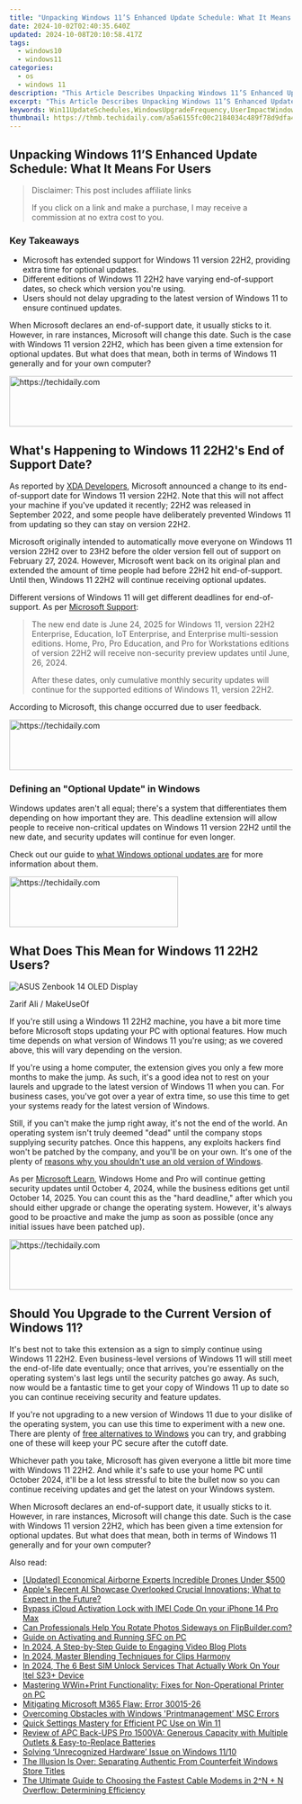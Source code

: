 ```yaml
---
title: "Unpacking Windows 11’S Enhanced Update Schedule: What It Means For Users"
date: 2024-10-02T02:40:35.640Z
updated: 2024-10-08T20:10:58.417Z
tags:
  - windows10
  - windows11
categories:
  - os
  - windows 11
description: "This Article Describes Unpacking Windows 11’S Enhanced Update Schedule: What It Means For Users"
excerpt: "This Article Describes Unpacking Windows 11’S Enhanced Update Schedule: What It Means For Users"
keywords: Win11UpdateSchedules,WindowsUpgradeFrequency,UserImpactWindows11,EnhanceWinUpdates,Windows11RolloutChanges,UpdatePolicyForUsers,Windows11UpdateCycle
thumbnail: https://thmb.techidaily.com/a5a6155fc00c2184034c489f78d9dfa451dfb821e3d54808d5e05507218b1694.png
---
```


## Unpacking Windows 11’S Enhanced Update Schedule: What It Means For Users

>  Disclaimer: This post includes affiliate links
>
>  If you click on a link and make a purchase, I may receive a commission at no extra cost to you.
>

### Key Takeaways

* Microsoft has extended support for Windows 11 version 22H2, providing extra time for optional updates.
* Different editions of Windows 11 22H2 have varying end-of-support dates, so check which version you're using.
* Users should not delay upgrading to the latest version of Windows 11 to ensure continued updates.

 When Microsoft declares an end-of-support date, it usually sticks to it. However, in rare instances, Microsoft will change this date. Such is the case with Windows 11 version 22H2, which has been given a time extension for optional updates. But what does that mean, both in terms of Windows 11 generally and for your own computer?

<!-- affiliate ads begin -->
<a href="https://appsumo.8odi.net/c/5597632/2049363/7443" target="_top" id="2049363">
  <img src="//a.impactradius-go.com/display-ad/7443-2049363" border="0" alt="https://techidaily.com" width="728" height="90"/>
</a>
<img height="0" width="0" src="https://appsumo.8odi.net/i/5597632/2049363/7443" style="position:absolute;visibility:hidden;" border="0" />
<!-- affiliate ads end -->

## What's Happening to Windows 11 22H2's End of Support Date?

 As reported by [XDA Developers](https://www.xda-developers.com/windows-11-22h2-optional-update-deadline/), Microsoft announced a change to its end-of-support date for Windows 11 version 22H2\. Note that this will not affect your machine if you've updated it recently; 22H2 was released in September 2022, and some people have deliberately prevented Windows 11 from updating so they can stay on version 22H2\.

 Microsoft originally intended to automatically move everyone on Windows 11 version 22H2 over to 23H2 before the older version fell out of support on February 27, 2024\. However, Microsoft went back on its original plan and extended the amount of time people had before 22H2 hit end-of-support. Until then, Windows 11 22H2 will continue receiving optional updates.

 Different versions of Windows 11 will get different deadlines for end-of-support. As per [Microsoft Support](https://support.microsoft.com/en-gb/topic/february-29-2024-kb5034848-os-builds-22621-3235-and-22631-3235-preview-5b718126-82b1-4e14-bf01-da3500a3fc88#:~:text=Home%2C%20Pro%2C%20Pro%20Education%2C,of%20Windows%2011%2C%20version%2022H2.):

> The new end date is June 24, 2025 for Windows 11, version 22H2 Enterprise, Education, IoT Enterprise, and Enterprise multi-session editions. Home, Pro, Pro Education, and Pro for Workstations editions of version 22H2 will receive non-security preview updates until June, 26, 2024\.
>
> After these dates, only cumulative monthly security updates will continue for the supported editions of Windows 11, version 22H2\.

 According to Microsoft, this change occurred due to user feedback.

<!-- affiliate ads begin -->
<a href="https://appsumo.8odi.net/c/5597632/2118319/7443" target="_top" id="2118319">
  <img src="//a.impactradius-go.com/display-ad/7443-2118319" border="0" alt="https://techidaily.com" width="728" height="90"/>
</a>
<img height="0" width="0" src="https://appsumo.8odi.net/i/5597632/2118319/7443" style="position:absolute;visibility:hidden;" border="0" />
<!-- affiliate ads end -->

### Defining an "Optional Update" in Windows

 Windows updates aren't all equal; there's a system that differentiates them depending on how important they are. This deadline extension will allow people to receive non-critical updates on Windows 11 version 22H2 until the new date, and security updates will continue for even longer.

 Check out our guide to [what Windows optional updates are](https://www.makeuseof.com/windows-optional-updates-guide/) for more information about them.

<!-- affiliate ads begin -->
<a href="https://aligracehair.sjv.io/c/5597632/2087234/19272" target="_top" id="2087234">
  <img src="//a.impactradius-go.com/display-ad/19272-2087234" border="0" alt="https://techidaily.com" width="300" height="90"/>
</a>
<img height="0" width="0" src="https://aligracehair.sjv.io/i/5597632/2087234/19272" style="position:absolute;visibility:hidden;" border="0" />
<!-- affiliate ads end -->

## What Does This Mean for Windows 11 22H2 Users?

![ASUS Zenbook 14 OLED Display](https://static1.makeuseofimages.com/wordpress/wp-content/uploads/wm/2024/02/asus-zenbook-14-oled-display.jpg)

Zarif Ali / MakeUseOf

 If you're still using a Windows 11 22H2 machine, you have a bit more time before Microsoft stops updating your PC with optional features. How much time depends on what version of Windows 11 you're using; as we covered above, this will vary depending on the version.

 If you're using a home computer, the extension gives you only a few more months to make the jump. As such, it's a good idea not to rest on your laurels and upgrade to the latest version of Windows 11 when you can. For business cases, you've got over a year of extra time, so use this time to get your systems ready for the latest version of Windows.

 Still, if you can't make the jump right away, it's not the end of the world. An operating system isn't truly deemed "dead" until the company stops supplying security patches. Once this happens, any exploits hackers find won't be patched by the company, and you'll be on your own. It's one of the plenty of [reasons why you shouldn't use an old version of Windows](https://www.makeuseof.com/why-you-shouldnt-use-old-windows/).

 As per [Microsoft Learn](https://learn.microsoft.com/en-us/lifecycle/products/windows-11-home-and-pro), Windows Home and Pro will continue getting security updates until October 4, 2024, while the business editions get until October 14, 2025\. You can count this as the "hard deadline," after which you should either upgrade or change the operating system. However, it's always good to be proactive and make the jump as soon as possible (once any initial issues have been patched up).

<!-- affiliate ads begin -->
<a href="https://aligracehair.sjv.io/c/5597632/1896532/19272" target="_top" id="1896532">
  <img src="//a.impactradius-go.com/display-ad/19272-1896532" border="0" alt="https://techidaily.com" width="728" height="90"/>
</a>
<img height="0" width="0" src="https://aligracehair.sjv.io/i/5597632/1896532/19272" style="position:absolute;visibility:hidden;" border="0" />
<!-- affiliate ads end -->

## Should You Upgrade to the Current Version of Windows 11?

 It's best not to take this extension as a sign to simply continue using Windows 11 22H2\. Even business-level versions of Windows 11 will still meet the end-of-life date eventually; once that arrives, you're essentially on the operating system's last legs until the security patches go away. As such, now would be a fantastic time to get your copy of Windows 11 up to date so you can continue receiving security and feature updates.

 If you're not upgrading to a new version of Windows 11 due to your dislike of the operating system, you can use this time to experiment with a new one. There are plenty of [free alternatives to Windows](https://www.makeuseof.com/tag/free-alternatives-to-windows-operating-systems/) you can try, and grabbing one of these will keep your PC secure after the cutoff date.

 Whichever path you take, Microsoft has given everyone a little bit more time with Windows 11 22H2\. And while it's safe to use your home PC until October 2024, it'll be a lot less stressful to bite the bullet now so you can continue receiving updates and get the latest on your Windows system.

 When Microsoft declares an end-of-support date, it usually sticks to it. However, in rare instances, Microsoft will change this date. Such is the case with Windows 11 version 22H2, which has been given a time extension for optional updates. But what does that mean, both in terms of Windows 11 generally and for your own computer?

<ins class="adsbygoogle"
      style="display:block"
      data-ad-client="ca-pub-7571918770474297"
      data-ad-slot="8358498916"
      data-ad-format="auto"
      data-full-width-responsive="true"></ins>
    

<span class="atpl-alsoreadstyle">Also read:</span>
<div><ul>
<li><a href="https://article-knowledge.techidaily.com/updated-economical-airborne-experts-incredible-drones-under-500/"><u>[Updated] Economical Airborne Experts Incredible Drones Under $500</u></a></li>
<li><a href="https://techtrends.techidaily.com/apples-recent-ai-showcase-overlooked-crucial-innovations-what-to-expect-in-the-future/"><u>Apple's Recent AI Showcase Overlooked Crucial Innovations; What to Expect in the Future?</u></a></li>
<li><a href="https://activate-lock.techidaily.com/bypass-icloud-activation-lock-with-imei-code-on-your-iphone-14-pro-max-by-drfone-ios/"><u>Bypass iCloud Activation Lock with IMEI Code On your iPhone 14 Pro Max</u></a></li>
<li><a href="https://fox-triigers.techidaily.com/can-professionals-help-you-rotate-photos-sideways-on-flipbuildercom/"><u>Can Professionals Help You Rotate Photos Sideways on FlipBuilder.com?</u></a></li>
<li><a href="https://win11.techidaily.com/guide-on-activating-and-running-sfc-on-pc/"><u>Guide on Activating and Running SFC on PC</u></a></li>
<li><a href="https://extra-hints.techidaily.com/in-2024-a-step-by-step-guide-to-engaging-video-blog-plots/"><u>In 2024, A Step-by-Step Guide to Engaging Video Blog Plots</u></a></li>
<li><a href="https://screen-recording.techidaily.com/in-2024-master-blending-techniques-for-clips-harmony/"><u>In 2024, Master Blending Techniques for Clips Harmony</u></a></li>
<li><a href="https://sim-unlock.techidaily.com/in-2024-the-6-best-sim-unlock-services-that-actually-work-on-your-itel-s23plus-device-by-drfone-android/"><u>In 2024, The 6 Best SIM Unlock Services That Actually Work On Your Itel S23+ Device</u></a></li>
<li><a href="https://win11.techidaily.com/mastering-wwinplusprint-functionality-fixes-for-non-operational-printer-on-pc/"><u>Mastering WWin+Print Functionality: Fixes for Non-Operational Printer on PC</u></a></li>
<li><a href="https://win11.techidaily.com/mitigating-microsoft-m365-flaw-error-30015-26/"><u>Mitigating Microsoft M365 Flaw: Error 30015-26</u></a></li>
<li><a href="https://win11.techidaily.com/overcoming-obstacles-with-windows-printmanagement-msc-errors/"><u>Overcoming Obstacles with Windows 'Printmanagement' MSC Errors</u></a></li>
<li><a href="https://win11.techidaily.com/quick-settings-mastery-for-efficient-pc-use-on-win-11/"><u>Quick Settings Mastery for Efficient PC Use on Win 11</u></a></li>
<li><a href="https://buynow-marvelous.techidaily.com/review-of-apc-back-ups-pro-1500va-generous-capacity-with-multiple-outlets-and-easy-to-replace-batteries/"><u>Review of APC Back-UPS Pro 1500VA: Generous Capacity with Multiple Outlets & Easy-to-Replace Batteries</u></a></li>
<li><a href="https://win11.techidaily.com/solving-unrecognized-hardware-issue-on-windows-1110/"><u>Solving ‘Unrecognized Hardware’ Issue on Windows 11/10</u></a></li>
<li><a href="https://win11.techidaily.com/the-illusion-is-over-separating-authentic-from-counterfeit-windows-store-titles/"><u>The Illusion Is Over: Separating Authentic From Counterfeit Windows Store Titles</u></a></li>
<li><a href="https://buynow-info.techidaily.com/the-ultimate-guide-to-choosing-the-fastest-cable-modems-in-2n-plus-n-overflow-determining-efficiency/"><u>The Ultimate Guide to Choosing the Fastest Cable Modems in 2^N + N Overflow: Determining Efficiency</u></a></li>
</ul></div>

